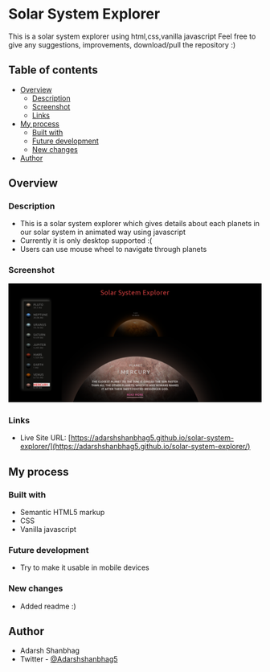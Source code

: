 # Solar System Explorer

This is a solar system explorer using html,css,vanilla javascript
Feel free to give any suggestions, improvements, download/pull the repository :)

## Table of contents

- [Overview](#overview)
  - [Description](#Description)
  - [Screenshot](#screenshot)
  - [Links](#links)
- [My process](#my-process)
  - [Built with](#built-with)
  - [Future development](#Future-development)
  - [New changes](#New-changes)
- [Author](#author)

## Overview

### Description

- This is a solar system explorer which gives details about each planets in our solar system in animated way using javascript
- Currently it is only desktop supported :(
- Users can use mouse wheel to navigate through planets

### Screenshot

![ScreenShot](./screenshot.png)

### Links

- Live Site URL: [https://adarshshanbhag5.github.io/solar-system-explorer/](https://adarshshanbhag5.github.io/solar-system-explorer/)

## My process

### Built with

- Semantic HTML5 markup
- CSS
- Vanilla javascript

### Future development

- Try to make it usable in mobile devices

### New changes

- Added readme :)

## Author

- Adarsh Shanbhag
- Twitter - [@Adarshshanbhag5](https://www.twitter.com/Adarshshanbhag5)
